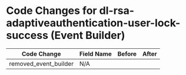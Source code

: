 # Code Changes for dl-rsa-adaptiveauthentication-user-lock-success (Event Builder)

| Code Change | Field Name | Before | After |
|-------------|------------|--------|-------|
| removed_event_builder | N/A |  |  |